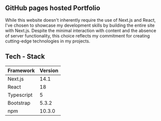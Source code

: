 ## GitHub pages hosted Portfolio

While this website doesn't inherently require the use of Next.js and
React, I've chosen to showcase my development skills by building the
entire site with Next.js. Despite the minimal interaction with content and
the absence of server functionality, this choice reflects my commitment
for creating cutting-edge technologies in my projects.

## Tech - Stack

| Framework  | Version |
| ---------- | ------- |
| Next.js    | 14.1    |
| React      | 18      |
| Typescript | 5       |
| Bootstrap  | 5.3.2   |
| npm        | 10.3.0  |

